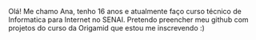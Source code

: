 Olá! Me chamo Ana, tenho 16 anos e atualmente faço curso técnico de Informatica para Internet no SENAI. Pretendo preencher meu github com projetos do curso da Origamid que estou me inscrevendo :) 
